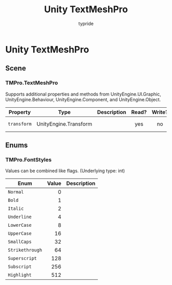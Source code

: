 ﻿---
title: Unity TextMeshPro
description: Unity TextMeshPro
author: typride
ms.author: vinnietieto
ms.date: 9/13/2023
ms.topic: Guide
keywords: Microsoft Mesh, Unity TextMeshPro, allowlist, TextMeshPro
---

# Unity TextMeshPro

## Scene

### TMPro\.TextMeshPro



Supports additional properties and methods from UnityEngine\.UI\.Graphic, UnityEngine\.Behaviour, UnityEngine\.Component, and UnityEngine\.Object.

| Property | Type | Description | Read? | Write? | Share? | Script |
|----------|------|-------------|:-----:|:------:|:------:|--------|
|`transform`|UnityEngine\.Transform||yes|no|no|Text Mesh Pro \| Get Transform

## Enums

### TMPro\.FontStyles



Values can be combined like flags\.
\(Underlying type: int)

| Enum | Value | Description |
|------|------:|-------------|
|`Normal`|0|
|`Bold`|1|
|`Italic`|2|
|`Underline`|4|
|`LowerCase`|8|
|`UpperCase`|16|
|`SmallCaps`|32|
|`Strikethrough`|64|
|`Superscript`|128|
|`Subscript`|256|
|`Highlight`|512|
